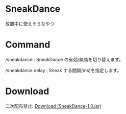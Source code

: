 # SneakDance
放置中に使えそうなやつ

# Command
/sneakdance : SneakDance の有効/無効を切り替えます。

/sneakdance delay : Sneak する間隔(ms)を指定します。

# Download
二次配布禁止: [Download (SneakDance-1.0.jar)](https://github.com/SimplyRin/SneakDance/releases/download/1.0/SneakDance-1.0.jar)
